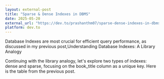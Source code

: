 ```yaml
---
layout: external-post
title: "Sparse & Dense Indexes in DBMS"
date: 2025-05-20
external_url: "https://dev.to/prashanthm07/sparse-dense-indexes-in-dbms-l5l"
platform: dev.to
---
```

Database Indexes are most crucial for efficient query performance, as discussed in my previous post,Understanding Database Indexes: A Library Analogy

Continuing with the library analogy, let's explore two types of indexes: dense and sparse, focusing on the book_title column as a unique key.
Here is the table from the previous post.